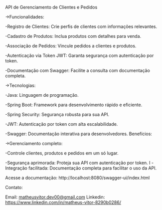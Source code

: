
API de Gerenciamento de Clientes e Pedidos

->Funcionalidades:

-Registro de Clientes: Crie perfis de clientes com informações relevantes.

-Cadastro de Produtos: Inclua produtos com detalhes para venda.

-Associação de Pedidos: Vincule pedidos a clientes e produtos.

-Autenticação via Token JWT: Garanta segurança com autenticação por token.

-Documentação com Swagger: Facilite a consulta com documentação completa.

->Tecnologias:

-Java: Linguagem de programação.

-Spring Boot: Framework para desenvolvimento rápido e eficiente.

-Spring Security: Segurança robusta para sua API.

-JWT: Autenticação por token com alta escalabilidade.

-Swagger: Documentação interativa para desenvolvedores.
Benefícios:

->Gerenciamento completo: 

-Controle clientes, produtos e pedidos em um só lugar.

-Segurança aprimorada: Proteja sua API com autenticação por token.
I
-Integração facilitada: Documentação completa para facilitar o uso da API.

Acesse a documentação: 
 http://localhost:8080/swagger-ui/index.html

Contato:

Email: matheusvitor.dev00@gmail.com
Linkedin: https://www.linkedin.com/in/matheus-vitor-8290b0286/
